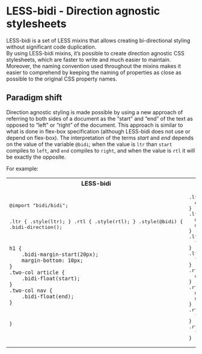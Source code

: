 LESS-bidi - Direction agnostic stylesheets
=========

LESS-bidi is a set of LESS mixins that allows creating bi-directional styling without significant code duplication. <br/>
By using LESS-bidi mixins, it’s possible to create direction agnostic CSS stylesheets, which are faster to write and much easier to maintain.
Moreover, the naming convention used throughout the mixins makes it easier to comprehend by keeping the naming of properties as close as possible to the original CSS property names. <br/>


Paradigm shift
--------------
Direction agnostic styling is made possible by using a new approach of referring to both sides of a document as the “start” and “end” of the text as opposed to “left” or “right” of the document. This approach is similar to what is done in flex-box specification (although LESS-bidi does not use or depend on flex-box). 
The interpretation of the terms *start* and *end* depends on the value of the variable <code>@bidi</code>; when the value is <code>ltr</code> than <code>start</code> compiles to <code>left</code>, and <code>end</code> compiles to <code>right</code>, and when the value is <code>rtl</code> it will be exactly the opposite.


For example:
<table>
<tr>
<th>
LESS-bidi
</th>
<th>
CSS
</th>
</tr>
<tr>
<td>
<pre>
@import "bidi/bidi";

.ltr {
    .style(ltr);
}
.rtl {
    .style(rtl);
}
.style(@bidi) {
    .bidi-direction();

    h1 {
        .bidi-margin-start(20px);
		margin-bottom: 10px;
    }
    .two-col article {
        .bidi-float(start);
    }
    .two-col nav {
        .bidi-float(end);
    }
}
</pre>
</td>
<td>
<pre>
.ltr {
  direction: ltr;
}
.ltr h1 {
  margin-left: 20px;
  margin-bottom: 10px;
}
.ltr .two-col article {
  float: left;
}
.ltr .two-col nav {
  float: right;
}
.rtl {
  direction: rtl;
}
.rtl h1 {
  margin-right: 20px;
  margin-bottom: 10px;
}
.rtl .two-col article {
  float: right;
}
.rtl .two-col nav {
  float: left;
}
</pre>
</td>
</tr>
</table>
